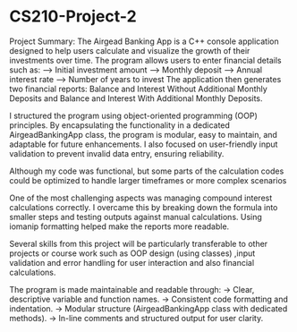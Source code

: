 # CS210-Project-2
Project Summary: 
The Airgead Banking App is a C++ console application designed to help users calculate and visualize the growth of their investments over time. The program allows users to enter financial details such as:
--> Initial investment amount
--> Monthly deposit
--> Annual interest rate
--> Number of years to invest
The application then generates two financial reports: 
Balance and Interest Without Additional Monthly Deposits and 
Balance and Interest With Additional Monthly Deposits.

I structured the program using object-oriented programming (OOP) principles. By encapsulating the functionality in a dedicated AirgeadBankingApp class, the program is modular, easy to maintain, and adaptable for future enhancements. I also focused on user-friendly input validation to prevent invalid data entry, ensuring reliability.

Although my code was functional, but some parts of the calculation codes could be optimized to handle larger timeframes or more complex scenarios

One of the most challenging aspects was managing compound interest calculations correctly. I overcame this by breaking down the formula into smaller steps and testing outputs against manual calculations. Using iomanip formatting helped make the reports more readable.

Several skills from this project will be particularly transferable to other projects or course work such as OOP design (using classes) ,input validation and error handling for user interaction and also financial calculations.

The program is made maintainable and readable through:
-> Clear, descriptive variable and function names.
-> Consistent code formatting and indentation.
-> Modular structure (AirgeadBankingApp class with dedicated methods).
-> In-line comments and structured output for user clarity.
